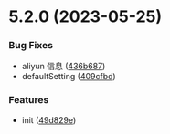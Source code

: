 # 5.2.0 (2023-05-25)

### Bug Fixes

- aliyun 信息 ([436b687](https://github.com/Eimi-Fukada/BackgroundSystem_Template/commit/436b687b789d235d3ff62fa5a72021c549be412c))
- defaultSetting ([409cfbd](https://github.com/Eimi-Fukada/BackgroundSystem_Template/commit/409cfbd47149e84238219964e9fca09d99137226))

### Features

- init ([49d829e](https://github.com/Eimi-Fukada/BackgroundSystem_Template/commit/49d829ed7ee3f1795f7500d3fbbc69ba7c0781a3))
